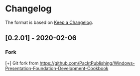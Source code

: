 # Changelog

The format is based on [Keep a Changelog](https://keepachangelog.com/en/1.0.0/).

## [0.2.01] - 2020-02-06
### Fork
  [+] Git fork from https://github.com/PacktPublishing/Windows-Presentation-Foundation-Development-Cookbook
